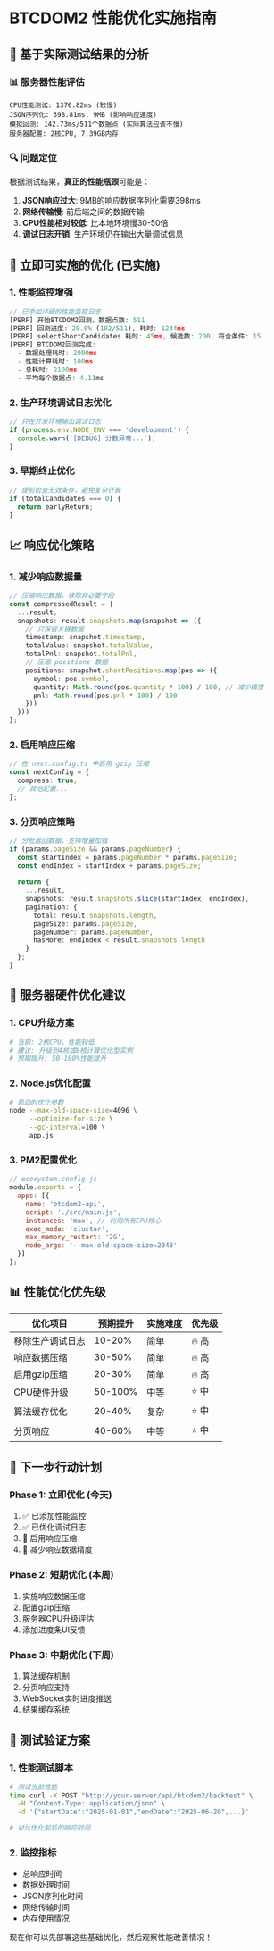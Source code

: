 # BTCDOM2 性能优化实施指南

## 🎯 基于实际测试结果的分析

### 📊 服务器性能评估
```
CPU性能测试: 1376.82ms (较慢)
JSON序列化: 398.81ms, 9MB (影响响应速度)
模拟回测: 142.73ms/511个数据点 (实际算法应该不慢)
服务器配置: 2核CPU, 7.39GB内存
```

### 🔍 问题定位
根据测试结果，**真正的性能瓶颈**可能是：

1. **JSON响应过大**: 9MB的响应数据序列化需要398ms
2. **网络传输慢**: 前后端之间的数据传输
3. **CPU性能相对较低**: 比本地环境慢30-50倍
4. **调试日志开销**: 生产环境仍在输出大量调试信息

## 🚀 立即可实施的优化 (已实施)

### 1. 性能监控增强
```typescript
// 已添加详细的性能监控日志
[PERF] 开始BTCDOM2回测，数据点数: 511
[PERF] 回测进度: 20.0% (102/511), 耗时: 1234ms
[PERF] selectShortCandidates 耗时: 45ms, 候选数: 200, 符合条件: 15
[PERF] BTCDOM2回测完成:
  - 数据处理耗时: 2000ms
  - 性能计算耗时: 100ms
  - 总耗时: 2100ms
  - 平均每个数据点: 4.11ms
```

### 2. 生产环境调试日志优化
```typescript
// 只在开发环境输出调试日志
if (process.env.NODE_ENV === 'development') {
  console.warn(`[DEBUG] 分数异常...`);
}
```

### 3. 早期终止优化
```typescript
// 提前检查无效条件，避免复杂计算
if (totalCandidates === 0) {
  return earlyReturn;
}
```

## 📈 响应优化策略

### 1. **减少响应数据量**
```typescript
// 压缩响应数据，移除非必要字段
const compressedResult = {
  ...result,
  snapshots: result.snapshots.map(snapshot => ({
    // 只保留关键数据
    timestamp: snapshot.timestamp,
    totalValue: snapshot.totalValue,
    totalPnl: snapshot.totalPnl,
    // 压缩 positions 数据
    positions: snapshot.shortPositions.map(pos => ({
      symbol: pos.symbol,
      quantity: Math.round(pos.quantity * 100) / 100, // 减少精度
      pnl: Math.round(pos.pnl * 100) / 100
    }))
  }))
};
```

### 2. **启用响应压缩**
```typescript
// 在 next.config.ts 中启用 gzip 压缩
const nextConfig = {
  compress: true,
  // 其他配置...
};
```

### 3. **分页响应策略**
```typescript
// 分批返回数据，支持增量加载
if (params.pageSize && params.pageNumber) {
  const startIndex = params.pageNumber * params.pageSize;
  const endIndex = startIndex + params.pageSize;
  
  return {
    ...result,
    snapshots: result.snapshots.slice(startIndex, endIndex),
    pagination: {
      total: result.snapshots.length,
      pageSize: params.pageSize,
      pageNumber: params.pageNumber,
      hasMore: endIndex < result.snapshots.length
    }
  };
}
```

## 🔧 服务器硬件优化建议

### 1. **CPU升级方案**
```bash
# 当前: 2核CPU，性能较低
# 建议: 升级到4核或8核计算优化型实例
# 预期提升: 50-100%性能提升
```

### 2. **Node.js优化配置**
```bash
# 启动时优化参数
node --max-old-space-size=4096 \
     --optimize-for-size \
     --gc-interval=100 \
     app.js
```

### 3. **PM2配置优化**
```javascript
// ecosystem.config.js
module.exports = {
  apps: [{
    name: 'btcdom2-api',
    script: './src/main.js',
    instances: 'max', // 利用所有CPU核心
    exec_mode: 'cluster',
    max_memory_restart: '2G',
    node_args: '--max-old-space-size=2048'
  }]
};
```

## 📊 性能优化优先级

| 优化项目 | 预期提升 | 实施难度 | 优先级 |
|---------|---------|---------|-------|
| 移除生产调试日志 | 10-20% | 简单 | 🔥 高 |
| 响应数据压缩 | 30-50% | 简单 | 🔥 高 |
| 启用gzip压缩 | 20-30% | 简单 | 🔥 高 |
| CPU硬件升级 | 50-100% | 中等 | ⭐ 中 |
| 算法缓存优化 | 20-40% | 复杂 | ⭐ 中 |
| 分页响应 | 40-60% | 中等 | ⭐ 中 |

## 🎯 下一步行动计划

### Phase 1: 立即优化 (今天)
1. ✅ 已添加性能监控
2. ✅ 已优化调试日志
3. 🔄 启用响应压缩
4. 🔄 减少响应数据精度

### Phase 2: 短期优化 (本周)
1. 实施响应数据压缩
2. 配置gzip压缩
3. 服务器CPU升级评估
4. 添加进度条UI反馈

### Phase 3: 中期优化 (下周)
1. 算法缓存机制
2. 分页响应支持
3. WebSocket实时进度推送
4. 结果缓存系统

## 🔬 测试验证方案

### 1. 性能测试脚本
```bash
# 测试当前性能
time curl -X POST "http://your-server/api/btcdom2/backtest" \
  -H "Content-Type: application/json" \
  -d '{"startDate":"2025-01-01","endDate":"2025-06-20",...}'

# 对比优化前后的响应时间
```

### 2. 监控指标
- 总响应时间
- 数据处理时间  
- JSON序列化时间
- 网络传输时间
- 内存使用情况

现在你可以先部署这些基础优化，然后观察性能改善情况！
